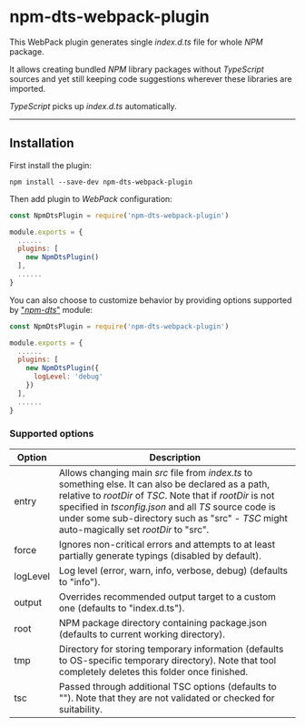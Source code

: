 # npm-dts-webpack-plugin

This WebPack plugin generates single _index.d.ts_ file for whole _NPM_ package.

It allows creating bundled _NPM_ library packages without _TypeScript_ sources and yet still keeping code suggestions wherever these libraries are imported.

_TypeScript_ picks up _index.d.ts_ automatically.

---

## Installation

First install the plugin:

```
npm install --save-dev npm-dts-webpack-plugin
```

Then add plugin to _WebPack_ configuration:

```javascript
const NpmDtsPlugin = require('npm-dts-webpack-plugin')

module.exports = {
  ......
  plugins: [
    new NpmDtsPlugin()
  ],
  ......
}
```

You can also choose to customize behavior by providing options supported by ["_npm-dts_"](https://www.npmjs.com/package/npm-dts) module:

```javascript
const NpmDtsPlugin = require('npm-dts-webpack-plugin')

module.exports = {
  ......
  plugins: [
    new NpmDtsPlugin({
      logLevel: 'debug'
    })
  ],
  ......
}
```

### Supported options

| Option   | Description                                                                                                                                                                                                                                                                                                              |
| -------- | ------------------------------------------------------------------------------------------------------------------------------------------------------------------------------------------------------------------------------------------------------------------------------------------------------------------------ |
| entry    | Allows changing main _src_ file from _index.ts_ to something else. It can also be declared as a path, relative to _rootDir_ of _TSC_. Note that if _rootDir_ is not specified in _tsconfig.json_ and all _TS_ source code is under some sub-directory such as "src" - _TSC_ might auto-magically set _rootDir_ to "src". |
| force    | Ignores non-critical errors and attempts to at least partially generate typings (disabled by default).                                                                                                                                                                                                                   |
| logLevel | Log level (error, warn, info, verbose, debug) (defaults to "info").                                                                                                                                                                                                                                                      |
| output   | Overrides recommended output target to a custom one (defaults to "index.d.ts").                                                                                                                                                                                                                                          |
| root     | NPM package directory containing package.json (defaults to current working directory).                                                                                                                                                                                                                                   |
| tmp      | Directory for storing temporary information (defaults to OS-specific temporary directory). Note that tool completely deletes this folder once finished.                                                                                                                                                                  |
| tsc      | Passed through additional TSC options (defaults to ""). Note that they are not validated or checked for suitability.                                                                                                                                                                                                     |
